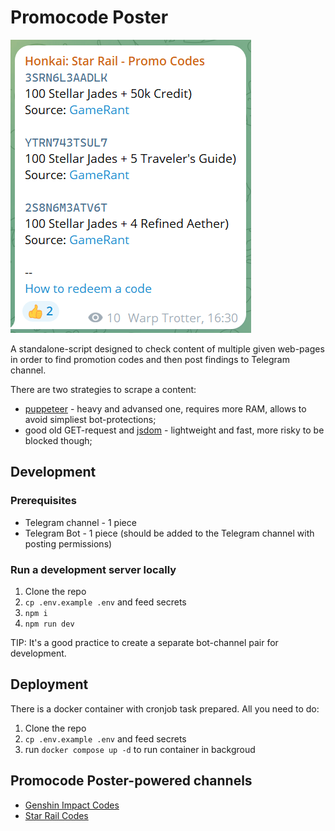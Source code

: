 # Promocode Poster

![post example](imgs/post.png)

A standalone-script designed to check content of multiple given web-pages in order to find promotion codes and then post findings to Telegram channel.

There are two strategies to scrape a content:
- [puppeteer](https://github.com/puppeteer/puppeteer) - heavy and advansed one, requires more RAM, allows to avoid simpliest bot-protections;
- good old GET-request and [jsdom](https://github.com/jsdom/jsdom) - lightweight and fast, more risky to be blocked though;

## Development

### Prerequisites

- Telegram channel - 1 piece
- Telegram Bot - 1 piece (should be added to the Telegram channel with posting permissions)

### Run a development server locally

1. Clone the repo
1. `cp .env.example .env` and feed secrets
1. `npm i`
1. `npm run dev`

TIP: It's a good practice to create a separate bot-channel pair for development.

## Deployment

There is a docker container with cronjob task prepared. All you need to do:

1. Clone the repo
1. `cp .env.example .env` and feed secrets
1. run `docker compose up -d` to run container in backgroud

## Promocode Poster-powered channels
- [Genshin Impact Codes](https://t.me/genshinimpact_codes)
- [Star Rail Codes](https://t.me/star_rail_codes)
